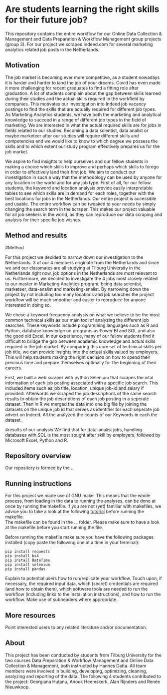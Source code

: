 # Are students learning the right skills for their future job?

This repository contains the entire workflow for our Online Data Collection & Management and Data Preparation & Workflow Management group projects (group 3). For our project we scraped indeed.com for several marketing analytics related job posts in the Netherlands. 



## Motivation
The job market is becoming ever more competitive, as a student nowadays it is harder and harder to land the job of your dreams. Covid has even made it more challenging for recent graduates to find a fitting role after graduation. A lot of students complain about the gap between skills learned during their studies and the actual skills required in the workfield by companies. This motivates our investigation into Indeed job vacancy postings to find the skills that are actually required for different job types. As Marketing Analytics students, we have both the marketing and analytical knowledge to succeed in a range of different job types in the field of marketing. We are interested in what the actual required skills are for jobs in fields related to our studies. Becoming a data scientist, data analist or maybe marketeer after our studies will require different skills and competencies and we would like to know to which degree we possess the skills and to which extent our study program effectively prepares us for the job market.

We aspire to find insights to help ourselves and our fellow students in making a choice which skills to improve and perhaps which skills to forego in order to effectively land their first job. We aim to conduct our investigation in such a way that the methodology can be used by anyone for any location in the world and for any job type. First of all, for our fellow students, the keyword and location analysis provide easily interpretable tables to see which skills are in demand for each roles, together with the best locations for jobs in the Netherlands. Our entire project is accessible and usable. The entire workflow can be tweaked to your needs by simply changing the search term in the scraper. This makes our project valuable for all job seekers in the world, as they can reproduce our data scraping and analysis for their specific job wishes. 

## Method and results

#Method

For this project we decided to narrow down our investigation to the Netherlands. 3 of our 4 members originate from the Netherlands and since we and our classmates are all studying at Tilburg University in the Netherlands right now, job options in the Netherlands are most relevant to us. Furthermore, we decided to investigate the 4 jobs most closely related to our master in Marketing Analytics program, being data scientist, marketeer, data-analist and marketing-analist. By narrowing down the project by not including too many locations and job searches the project workflow will be much smoother and easier to reproduce for anyone interested in doing so. 

We chose a keyword frequency analysis on what we believe to be the most common technical skills as our main tool of analyzing the different job searches. These keywords include programming languages such as R and Python, database knowledge on programs as Power BI and SQL and also the good old Excel. In our experience, many of our fellow students find it difficult to bridge the gap between academic knowledge and actual skills required in the job market. By comparing this core set of techinical skills per job title, we can provide insights into the actual skills valued by employers. This will help students making the right decision on how to spend their precious time and prepare themselves optimally for the beginning of their careers. 

First, we built a web scraper with python Selenium that scrapes the vital information of each job posting associated with a specific job search. This included items such as job title, location, unique job-id and salary if provided. Afterwards we scraped the job descriptions of the same search results to obtain the job descriptions of each job posting in a seperate dataset. Then in R we merged the data into one big file by joining the datasets on the unique job id that serves as identifier for each seperate job advert on Indeed.  All the analyzed the counts of our Keywords in each the dataset.

#results of our analysis
We find that for data-analist jobs, handling databases with SQL is the most sought after skill by employers, followed by Microsoft Excel, Python and R. 

## Repository overview
Our repository is formed by the ..

## Running instructions

For this project we made use of GNU make. This means that the whole process, from loading in the data to running the analyses, can be done at once by running the makefile. If you are not (yet) familiar with makefiles, we advice you to take a look at the following [tutorial](https://tilburgsciencehub.com/tutorials/reproducible-research/practicing-pipeline-automation-make/overview/) before running the makefile.  
The makefile can be found in the ... folder. Please make sure to have a look at the makefile before you start running the file.

Before running the makefile make sure you have the following packages installed (copy paste the following one at a time in your terminal): 

```
pip install requests
pip install bs4
pip install DateTime
pip install selenium
pip install pandas
```


Explain to potential users how to run/replicate your workflow. Touch upon, if necessary, the required input data, which (secret) credentials are required (and how to obtain them), which software tools are needed to run the workflow (including links to the installation instructions), and how to run the workflow. Make use of subheaders where appropriate.

## More resources

Point interested users to any related literature and/or documentation.

## About

This project has been conducted by students from Tilburg University for the two courses Data Preparation & Workflow Management and Online Data Collection & Management, both instructed by Hannes Datta. All team members were involved in building, developing, optimizing, cleaning, analyzing and reporting of the data. The following 4 students contributed to the project: Georgiana Huţanu, Anouk Heemskerk, Alan Rijnders and Renée Nieuwkoop. 

